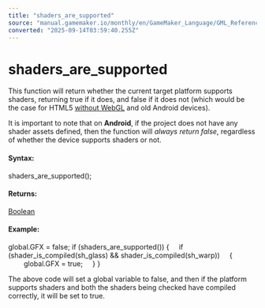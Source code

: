 ```yaml
---
title: "shaders_are_supported"
source: "manual.gamemaker.io/monthly/en/GameMaker_Language/GML_Reference/Asset_Management/Shaders/shaders_are_supported.htm"
converted: "2025-09-14T03:59:40.255Z"
---
```


# shaders\_are\_supported

This function will return whether the current target platform supports shaders, returning true if it does, and false if it does not (which would be the case for HTML5 [without WebGL](../../../../Settings/Game_Options/HTML5.htm#graphics) and old Android devices).

It is important to note that on **Android**, if the project does not have any shader assets defined, then the function will _always return false_, regardless of whether the device supports shaders or not.

#### Syntax:

shaders\_are\_supported();

#### Returns:

[Boolean](../../../GML_Overview/Data_Types.md)

#### Example:

global.GFX = false;
if (shaders\_are\_supported())
{
    if (shader\_is\_compiled(sh\_glass) && shader\_is\_compiled(sh\_warp))
    {
        global.GFX = true;
    }
}

The above code will set a global variable to false, and then if the platform supports shaders and both the shaders being checked have compiled correctly, it will be set to true.